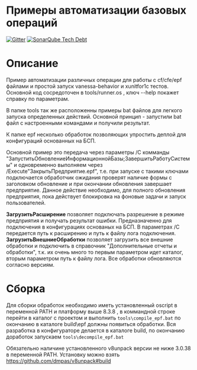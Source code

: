 Примеры автоматизации базовых операций
==
 
[![Gitter](https://badges.gitter.im/silverbulleters/vanessa-runner.svg)](https://gitter.im/silverbulleters/vanessa-runner?utm_source=badge&utm_medium=badge&utm_campaign=pr-badge)
[![SonarQube Tech Debt](https://img.shields.io/sonar/https/sonar.silverbulleters.org/vanessa-runner/tech_debt.svg)](https://sonar.silverbulleters.org/dashboard?id=vanessa-runner)

Описание 
===

Пример автоматизации различных операции для работы с cf/cfe/epf файлами и простой запуск vanessa-behavior и xunitfor1c тестов. 
Основной код сосредоточен в tools/runner.os , ключ --help покажет справку по параметрам. 

В папке tools так же расположенны примеры bat файлов для легкого запуска определенных действий. 
Основной принцип - запустили bat файл с настроенными командами и получили результат.

К папке epf несколько обработок позволяющих упростить деплой для конфигураций основанных на БСП. 

Основной пример это передача через параметры /C комманды "ЗапуститьОбновлениеИнформационнойБазы;ЗавершитьРаботуСистемы" и одновременно выполняем через /Execute"ЗакрытьПредприятие.epf", т.е. при запуске с такими ключами подключается обработчик ожидания проверят наличие формы с заголовком обновление и при окончании обновления завершает предприятие. Данное действие необходимо, для полного обновления предприятия, пока действует блокировка на фоновые задачи и запуск пользователей.

**ЗагрузитьРасширение** позволяет подключать разрешение в режиме предприятия и получать результат ошибки. Предназначенно для подключения в конфигурациях основаных на БСП. В параметрах /C передается путь к расширению и путь к файлу лога подключения. 
**ЗагрузитьВнешниеОбработки** позволяет загрузить все внешние обработки и подключить в справочник "Дополнительные отчеты и обработки", т.к. их очень много то первым параметром идет каталог, вторым параметром путь к файлу лога. Все обработки обновляются согласно версиям.

Сборка
===

Для сборки обработок необходимо иметь установленный oscript в переменной PATH и платформу выше 8.3.8 , в коммандной строке перейти в каталог с проектом и выполнить ```tools\compile_epf.bat``` по окончанию в каталоге build\epf должны появиться обработки.
Вся разработка в конфигураторе делается в каталоге build, по окончанию доработок запускаем ```tools\decompile_epf.bat``` 

Обязательно наличине установленного v8unpack версии не ниже 3.0.38 в переменной PATH. Установку можно взять https://github.com/dmpas/v8unpack#build
 
 
 

